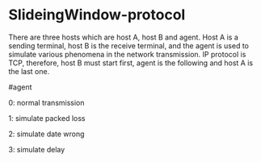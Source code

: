 # SlideingWindow-protocol
There are three hosts which are host A, host B and agent. Host A is a sending terminal, host B is the receive terminal, and the agent is used to simulate various phenomena in the network transmission. 
IP protocol is TCP, therefore, host B must start first, agent is the following and host A is the last one.


#agent

0: normal transmission

1: simulate packed loss

2: simulate date wrong

3: simulate delay
